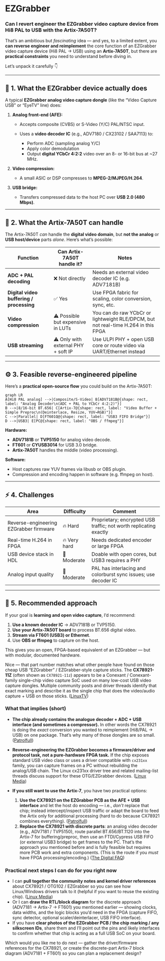 # EZGrabber

### Can I revert engineer the EZGrabber video capture device from Hi8 PAL to USB with the Artix-7A50T?

That’s an ambitious but *fascinating* idea — and yes, to a limited extent, you **can reverse engineer and reimplement** the core function of an EZGrabber video capture device (Hi8 PAL → USB) using an **Artix-7A50T**, but there are **practical constraints** you need to understand before diving in.

Let’s unpack it carefully 👇

---

## 🧩 1. What the EZGrabber device actually does

A typical **EZGrabber analog video capture dongle** (like the “Video Capture USB” or “EyeTV” line) does:

1. **Analog front-end (AFE):**

   * Accepts composite (CVBS) or S-Video (Y/C) PAL/NTSC input.
   * Uses a **video decoder IC** (e.g., ADV7180 / CX23102 / SAA7113) to:

     * Perform ADC (sampling analog Y/C)
     * Apply color demodulation
     * Output **digital YCbCr 4:2:2** video over an 8- or 16-bit bus at ~27 MHz.
2. **Video compression:**

   * A small ASIC or DSP compresses to **MPEG-2/MJPEG/H.264**.
3. **USB bridge:**

   * Transfers compressed data to the host PC over **USB 2.0 (480 Mbps)**.

---

## 🧠 2. What the Artix-7A50T can handle

The Artix-7A50T *can* handle the **digital video domain**, but **not the analog** or **USB host/device** parts *alone*.
Here’s what’s possible:

| Function                                 | Can Artix-7A50T handle it?          | Notes                                                                              |
| ---------------------------------------- | ----------------------------------- | ---------------------------------------------------------------------------------- |
| **ADC + PAL decoding**                   | ❌ Not directly                      | Needs an external video decoder IC (e.g. ADV7181B)                                 |
| **Digital video buffering / processing** | ✅ Yes                               | Use FPGA fabric for scaling, color conversion, sync, etc.                          |
| **Video compression**                    | ⚠️ Possible but expensive in LUTs   | You can do raw YCbCr or lightweight RLE/DPCM, but not real-time H.264 in this FPGA |
| **USB streaming**                        | ⚠️ Only with external PHY + soft IP | Use ULPI PHY + open USB core or route video via UART/Ethernet instead              |

---

## ⚙️ 3. Feasible reverse-engineered pipeline

Here’s a **practical open-source flow** you could build on the Artix-7A50T:

```mermaid
graph LR
A[Hi8 PAL analog] -->|Composite/S-Video| B[ADV7181B@{shape: rect, label: "Analog Decoder\n(ADC + PAL to YCbCr 4:2:2)"}]
B -->|8/16-bit BT.656| C[Artix-7@{shape: rect, label: "Video Buffer + Simple Preproc\n(Deinterlace, Resize, YUV→RGB)"}]
C -->|Parallel| D[FT601Q@{shape: rect, label: "USB3 FIFO Bridge"}]
D -->|USB3| E[PC@{shape: rect, label: "OBS / ffmpeg"}]
```

**Hardware:**

* **ADV7181B** or **TVP5150** for analog video decode.
* **FT601** or **CYUSB3014** for USB 3.0 bridge.
* **Artix-7A50T** handles the middle (video processing).

**Software:**

* Host captures raw YUV frames via libusb or OBS plugin.
* Compression and encoding happen in software (e.g. ffmpeg on host).

---

## ⚡ 4. Challenges

| Area                                | Difficulty   | Comment                                                           |
| ----------------------------------- | ------------ | ----------------------------------------------------------------- |
| Reverse-engineering EZGrabber firmware | 🔥 Hard      | Proprietary; encrypted USB traffic; not worth replicating exactly |
| Real-time H.264 in FPGA             | 🔥 Very hard | Needs dedicated encoder or large FPGA                             |
| USB device stack in HDL             | 🧠 Moderate  | Doable with open cores, but USB3 requires a PHY                   |
| Analog input quality                | 🧠 Moderate  | PAL has interlacing and colorburst sync issues; use decoder IC    |

---

## 🧩 5. Recommended approach

If your goal is **learning and open video capture**, I’d recommend:

1. **Use a known decoder IC** → ADV7181B or TVP5150.
2. **Use your Artix-7A50T board** to process BT.656 digital video.
3. **Stream via FT601 (USB3) or Ethernet**.
4. Use **OBS or ffmpeg** to capture on the host.

This gives you an open, FPGA-based equivalent of an EZGrabber — but with modular, documented hardware.

Nice — that part number matches what other people have found on those cheap USB “EZGrabber” / EZGrabber-style capture sticks.  The **CX78921-11Z** (often shown as `CX78921-11z`) appears to be a Conexant / Conexant-family single-chip video capture SoC used on many low-cost USB video capture dongles. Multiple community posts and driver threads identify that exact marking and describe it as the single chip that does the video/audio capture + USB on those sticks. ([LinuxTV][1])

### What that implies (short)

* **The chip already contains the analogue decoder + ADC + USB interface (and sometimes a compressor).** In other words the CX78921 is doing the *exact* conversion you wanted to reimplement (Hi8/PAL → USB) on one package. That’s why many of those dongles are so small. ([Patrolfull][2])
* **Reverse-engineering the EZGrabber becomes a firmware/driver and protocol task, not a pure-hardware FPGA task.** If the chip exposes standard USB video class or uses a driver compatible with `cx231xx` family, you can capture frames on a PC without rebuilding the analog/USB chain. The Linux cx231xx driver tree and related mailing-list threads discuss support for these OTG/EZGrabber devices. ([Linux Media][3])
* **If you still want to use the Artix-7**, you have two practical options:

  1. **Use the CX78921 on the EZGrabber PCB as the AFE + USB interface** and let the host do encoding — i.e., *don’t* replace that chip; instead intercept/inspect USB traffic or adapt the board to feed the Artix only for additional processing (hard to do because CX78921 combines everything). ([Patrolfull][2])
  2. **Replace the CX78921 with discrete parts**: an analog video decoder (e.g., ADV7181 / TVP5150), route parallel BT.656/BT.1120 into the Artix-7 for buffering/preproc, then use an FTDI/Cypress USB FIFO (or external USB3 bridge) to get frames to the PC. That’s the approach you mentioned before and is fully feasible but requires more PCB work and extra components. (This is the route if you *must* have FPGA processing/encoding.) ([The Digital FAQ][4])

### Practical next steps I can do for you right now

* I can **pull together the community notes and kernel driver references** about CX78921 / OTG102 / EZGrabber so you can see how Linux/Windows drivers talk to it (helpful if you want to reuse the existing chip). ([Linux Media][3])
* Or I can **draw the RTL/block diagram** for the discrete approach (ADV7181 → Artix-7 → FT601) you mentioned earlier — showing clocks, data widths, and the logic blocks you’d need in the FPGA (capture FIFO, sync detector, optional scaler/deinterlacer, USB FIFO interface).
* If you have **clear photos of the EZGrabber PCB / the chip marking / any silkscreen IDs**, share them and I’ll point out the pins and likely interfaces to confirm whether that chip is acting as a full USB SoC on your board.

Which would you like me to do next — gather the driver/firmware references for the CX78921, or create the discrete-part Artix-7 block diagram (ADV7181 + FT601) so you can plan a replacement design?

[1]: https://www.linuxtv.org/wiki/index.php/OTG102?utm_source=chatgpt.com "OTG102 - LinuxTVWiki"
[2]: https://patrolfull.blogg.se/2022/june/ez-grabber-2-windows-8.html?utm_source=chatgpt.com "Ez grabber 2 windows 8"
[3]: https://linux-media.vger.kernel.narkive.com/xbsm0L6h/cx231xx-add-support-for-otg102-aka-ezgrabber2?utm_source=chatgpt.com "cx231xx : Add support for OTG102 aka EZGrabber2"
[4]: https://www.digitalfaq.com/forum/video-capture/9190-comparing-capture-cards.html?utm_source=chatgpt.com "Comparing capture cards handling lousy tapes?"
